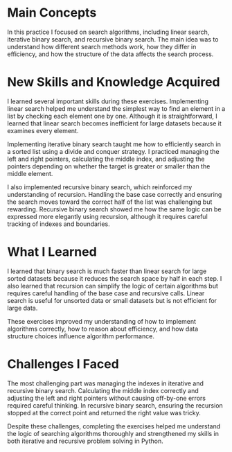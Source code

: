 # Main Concepts
In this practice I focused on search algorithms, including linear search, iterative binary search, and recursive binary search. The main idea was to understand how different search methods work, how they differ in efficiency, and how the structure of the data affects the search process.

# New Skills and Knowledge Acquired
I learned several important skills during these exercises. Implementing linear search helped me understand the simplest way to find an element in a list by checking each element one by one. Although it is straightforward, I learned that linear search becomes inefficient for large datasets because it examines every element.

Implementing iterative binary search taught me how to efficiently search in a sorted list using a divide and conquer strategy. I practiced managing the left and right pointers, calculating the middle index, and adjusting the pointers depending on whether the target is greater or smaller than the middle element.

I also implemented recursive binary search, which reinforced my understanding of recursion. Handling the base case correctly and ensuring the search moves toward the correct half of the list was challenging but rewarding. Recursive binary search showed me how the same logic can be expressed more elegantly using recursion, although it requires careful tracking of indexes and boundaries.

# What I Learned
I learned that binary search is much faster than linear search for large sorted datasets because it reduces the search space by half in each step. I also learned that recursion can simplify the logic of certain algorithms but requires careful handling of the base case and recursive calls. Linear search is useful for unsorted data or small datasets but is not efficient for large data.

These exercises improved my understanding of how to implement algorithms correctly, how to reason about efficiency, and how data structure choices influence algorithm performance.

# Challenges I Faced
The most challenging part was managing the indexes in iterative and recursive binary search. Calculating the middle index correctly and adjusting the left and right pointers without causing off-by-one errors required careful thinking. In recursive binary search, ensuring the recursion stopped at the correct point and returned the right value was tricky.

Despite these challenges, completing the exercises helped me understand the logic of searching algorithms thoroughly and strengthened my skills in both iterative and recursive problem solving in Python.